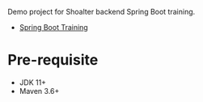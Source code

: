 Demo project for Shoalter backend Spring Boot training.

- [Spring Boot Training](https://hongkongtv.atlassian.net/wiki/spaces/SB/pages/3509846385/Spring+Boot)

# Pre-requisite

- JDK 11+
- Maven 3.6+
